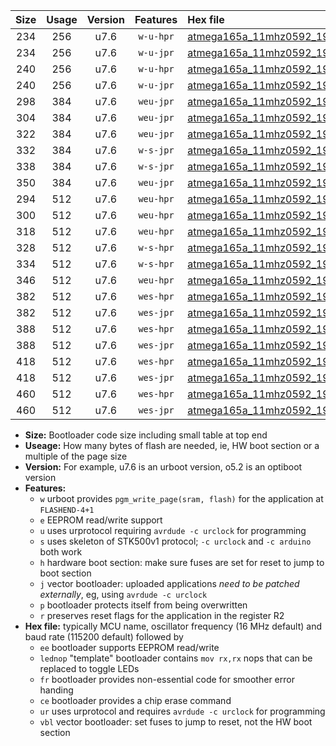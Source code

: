 |Size|Usage|Version|Features|Hex file|
|:-:|:-:|:-:|:-:|:--|
|234|256|u7.6|`w-u-hpr`|[atmega165a_11mhz0592_19200bps_ur.hex](https://raw.githubusercontent.com/stefanrueger/urboot/main/atmega165a_11mhz0592_19200bps_ur.hex)|
|234|256|u7.6|`w-u-jpr`|[atmega165a_11mhz0592_19200bps_ur_vbl.hex](https://raw.githubusercontent.com/stefanrueger/urboot/main/atmega165a_11mhz0592_19200bps_ur_vbl.hex)|
|240|256|u7.6|`w-u-hpr`|[atmega165a_11mhz0592_19200bps_lednop_ur.hex](https://raw.githubusercontent.com/stefanrueger/urboot/main/atmega165a_11mhz0592_19200bps_lednop_ur.hex)|
|240|256|u7.6|`w-u-jpr`|[atmega165a_11mhz0592_19200bps_lednop_ur_vbl.hex](https://raw.githubusercontent.com/stefanrueger/urboot/main/atmega165a_11mhz0592_19200bps_lednop_ur_vbl.hex)|
|298|384|u7.6|`weu-jpr`|[atmega165a_11mhz0592_19200bps_ee_ur_vbl.hex](https://raw.githubusercontent.com/stefanrueger/urboot/main/atmega165a_11mhz0592_19200bps_ee_ur_vbl.hex)|
|304|384|u7.6|`weu-jpr`|[atmega165a_11mhz0592_19200bps_ee_lednop_ur_vbl.hex](https://raw.githubusercontent.com/stefanrueger/urboot/main/atmega165a_11mhz0592_19200bps_ee_lednop_ur_vbl.hex)|
|322|384|u7.6|`weu-jpr`|[atmega165a_11mhz0592_19200bps_ee_lednop_fr_ur_vbl.hex](https://raw.githubusercontent.com/stefanrueger/urboot/main/atmega165a_11mhz0592_19200bps_ee_lednop_fr_ur_vbl.hex)|
|332|384|u7.6|`w-s-jpr`|[atmega165a_11mhz0592_19200bps_vbl.hex](https://raw.githubusercontent.com/stefanrueger/urboot/main/atmega165a_11mhz0592_19200bps_vbl.hex)|
|338|384|u7.6|`w-s-jpr`|[atmega165a_11mhz0592_19200bps_lednop_vbl.hex](https://raw.githubusercontent.com/stefanrueger/urboot/main/atmega165a_11mhz0592_19200bps_lednop_vbl.hex)|
|350|384|u7.6|`weu-jpr`|[atmega165a_11mhz0592_19200bps_ee_lednop_fr_ce_ur_vbl.hex](https://raw.githubusercontent.com/stefanrueger/urboot/main/atmega165a_11mhz0592_19200bps_ee_lednop_fr_ce_ur_vbl.hex)|
|294|512|u7.6|`weu-hpr`|[atmega165a_11mhz0592_19200bps_ee_ur.hex](https://raw.githubusercontent.com/stefanrueger/urboot/main/atmega165a_11mhz0592_19200bps_ee_ur.hex)|
|300|512|u7.6|`weu-hpr`|[atmega165a_11mhz0592_19200bps_ee_lednop_ur.hex](https://raw.githubusercontent.com/stefanrueger/urboot/main/atmega165a_11mhz0592_19200bps_ee_lednop_ur.hex)|
|318|512|u7.6|`weu-hpr`|[atmega165a_11mhz0592_19200bps_ee_lednop_fr_ur.hex](https://raw.githubusercontent.com/stefanrueger/urboot/main/atmega165a_11mhz0592_19200bps_ee_lednop_fr_ur.hex)|
|328|512|u7.6|`w-s-hpr`|[atmega165a_11mhz0592_19200bps.hex](https://raw.githubusercontent.com/stefanrueger/urboot/main/atmega165a_11mhz0592_19200bps.hex)|
|334|512|u7.6|`w-s-hpr`|[atmega165a_11mhz0592_19200bps_lednop.hex](https://raw.githubusercontent.com/stefanrueger/urboot/main/atmega165a_11mhz0592_19200bps_lednop.hex)|
|346|512|u7.6|`weu-hpr`|[atmega165a_11mhz0592_19200bps_ee_lednop_fr_ce_ur.hex](https://raw.githubusercontent.com/stefanrueger/urboot/main/atmega165a_11mhz0592_19200bps_ee_lednop_fr_ce_ur.hex)|
|382|512|u7.6|`wes-hpr`|[atmega165a_11mhz0592_19200bps_ee.hex](https://raw.githubusercontent.com/stefanrueger/urboot/main/atmega165a_11mhz0592_19200bps_ee.hex)|
|382|512|u7.6|`wes-jpr`|[atmega165a_11mhz0592_19200bps_ee_vbl.hex](https://raw.githubusercontent.com/stefanrueger/urboot/main/atmega165a_11mhz0592_19200bps_ee_vbl.hex)|
|388|512|u7.6|`wes-hpr`|[atmega165a_11mhz0592_19200bps_ee_lednop.hex](https://raw.githubusercontent.com/stefanrueger/urboot/main/atmega165a_11mhz0592_19200bps_ee_lednop.hex)|
|388|512|u7.6|`wes-jpr`|[atmega165a_11mhz0592_19200bps_ee_lednop_vbl.hex](https://raw.githubusercontent.com/stefanrueger/urboot/main/atmega165a_11mhz0592_19200bps_ee_lednop_vbl.hex)|
|418|512|u7.6|`wes-hpr`|[atmega165a_11mhz0592_19200bps_ee_lednop_fr.hex](https://raw.githubusercontent.com/stefanrueger/urboot/main/atmega165a_11mhz0592_19200bps_ee_lednop_fr.hex)|
|418|512|u7.6|`wes-jpr`|[atmega165a_11mhz0592_19200bps_ee_lednop_fr_vbl.hex](https://raw.githubusercontent.com/stefanrueger/urboot/main/atmega165a_11mhz0592_19200bps_ee_lednop_fr_vbl.hex)|
|460|512|u7.6|`wes-hpr`|[atmega165a_11mhz0592_19200bps_ee_lednop_fr_ce.hex](https://raw.githubusercontent.com/stefanrueger/urboot/main/atmega165a_11mhz0592_19200bps_ee_lednop_fr_ce.hex)|
|460|512|u7.6|`wes-jpr`|[atmega165a_11mhz0592_19200bps_ee_lednop_fr_ce_vbl.hex](https://raw.githubusercontent.com/stefanrueger/urboot/main/atmega165a_11mhz0592_19200bps_ee_lednop_fr_ce_vbl.hex)|

- **Size:** Bootloader code size including small table at top end
- **Useage:** How many bytes of flash are needed, ie, HW boot section or a multiple of the page size
- **Version:** For example, u7.6 is an urboot version, o5.2 is an optiboot version
- **Features:**
  + `w` urboot provides `pgm_write_page(sram, flash)` for the application at `FLASHEND-4+1`
  + `e` EEPROM read/write support
  + `u` uses urprotocol requiring `avrdude -c urclock` for programming
  + `s` uses skeleton of STK500v1 protocol; `-c urclock` and `-c arduino` both work
  + `h` hardware boot section: make sure fuses are set for reset to jump to boot section
  + `j` vector bootloader: uploaded applications *need to be patched externally*, eg, using `avrdude -c urclock`
  + `p` bootloader protects itself from being overwritten
  + `r` preserves reset flags for the application in the register R2
- **Hex file:** typically MCU name, oscillator frequency (16 MHz default) and baud rate (115200 default) followed by
  + `ee` bootloader supports EEPROM read/write
  + `lednop` "template" bootloader contains `mov rx,rx` nops that can be replaced to toggle LEDs
  + `fr` bootloader provides non-essential code for smoother error handing
  + `ce` bootloader provides a chip erase command
  + `ur` uses urprotocol and requires `avrdude -c urclock` for programming
  + `vbl` vector bootloader: set fuses to jump to reset, not the HW boot section
